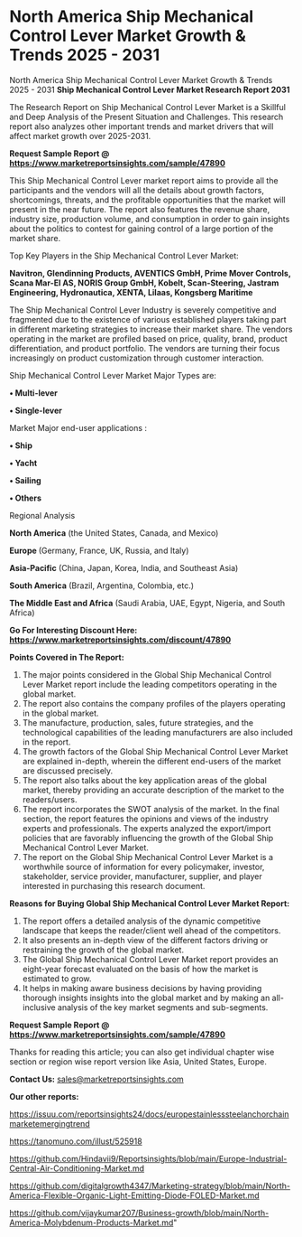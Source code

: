 # North America Ship Mechanical Control Lever Market Growth & Trends 2025 - 2031
North America Ship Mechanical Control Lever Market Growth & Trends 2025 - 2031
<strong>Ship Mechanical Control Lever Market Research Report 2031</strong>

The Research Report on Ship Mechanical Control Lever Market is a Skillful and Deep Analysis of the Present Situation and Challenges. This research report also analyzes other important trends and market drivers that will affect market growth over 2025-2031.

<strong>Request Sample Report @ <a href=https://www.marketreportsinsights.com/sample/47890>https://www.marketreportsinsights.com/sample/47890</a></strong>

This Ship Mechanical Control Lever market report aims to provide all the participants and the vendors will all the details about growth factors, shortcomings, threats, and the profitable opportunities that the market will present in the near future. The report also features the revenue share, industry size, production volume, and consumption in order to gain insights about the politics to contest for gaining control of a large portion of the market share.

Top Key Players in the Ship Mechanical Control Lever Market:

<strong>Navitron, Glendinning Products, AVENTICS GmbH, Prime Mover Controls, Scana Mar-El AS, NORIS Group GmbH, Kobelt, Scan-Steering, Jastram Engineering, Hydronautica, XENTA, Lilaas, Kongsberg Maritime</strong>

The Ship Mechanical Control Lever Industry is severely competitive and fragmented due to the existence of various established players taking part in different marketing strategies to increase their market share. The vendors operating in the market are profiled based on price, quality, brand, product differentiation, and product portfolio. The vendors are turning their focus increasingly on product customization through customer interaction.

Ship Mechanical Control Lever Market Major Types are:

<strong>•  Multi-lever

•  Single-lever</strong>

Market Major end-user applications :

<strong>•  Ship

•  Yacht

•  Sailing

•  Others</strong>

Regional Analysis

</u><strong><b>North America</b></strong> (the United States, Canada, and Mexico)

<strong><b>Europe </b></strong>(Germany, France, UK, Russia, and Italy)

<strong><b>Asia-Pacific</b></strong> (China, Japan, Korea, India, and Southeast Asia)

<strong><b>South America</b></strong> (Brazil, Argentina, Colombia, etc.)

<strong><b>The Middle East and Africa</b></strong> (Saudi Arabia, UAE, Egypt, Nigeria, and South Africa)

<strong>Go For Interesting Discount Here: <a href=https://www.marketreportsinsights.com/discount/47890>https://www.marketreportsinsights.com/discount/47890</a></strong>

<strong>Points Covered in The Report:</strong>
<ol>
  <li>The major points considered in the Global Ship Mechanical Control Lever Market report include the leading competitors operating in the global market.</li>
  <li>The report also contains the company profiles of the players operating in the global market.</li>
  <li>The manufacture, production, sales, future strategies, and the technological capabilities of the leading manufacturers are also included in the report.</li>
  <li>The growth factors of the Global Ship Mechanical Control Lever Market are explained in-depth, wherein the different end-users of the market are discussed precisely.</li>
  <li>The report also talks about the key application areas of the global market, thereby providing an accurate description of the market to the readers/users.</li>
  <li>The report incorporates the SWOT analysis of the market. In the final section, the report features the opinions and views of the industry experts and professionals. The experts analyzed the export/import policies that are favorably influencing the growth of the Global Ship Mechanical Control Lever Market.</li>
  <li>The report on the Global Ship Mechanical Control Lever Market is a worthwhile source of information for every policymaker, investor, stakeholder, service provider, manufacturer, supplier, and player interested in purchasing this research document.</li>
</ol>
<strong>Reasons for Buying Global Ship Mechanical Control Lever Market Report:</strong>

<ol>
  <li>The report offers a detailed analysis of the dynamic competitive landscape that keeps the reader/client well ahead of the competitors.</li>
  <li>It also presents an in-depth view of the different factors driving or restraining the growth of the global market.</li>
  <li>The Global Ship Mechanical Control Lever Market report provides an eight-year forecast evaluated on the basis of how the market is estimated to grow.</li>
  <li>It helps in making aware business decisions by having providing thorough insights insights into the global market and by making an all-inclusive analysis of the key market segments and sub-segments.</li>
</ol>
<strong>Request Sample Report @ <a href=https://www.marketreportsinsights.com/sample/47890>https://www.marketreportsinsights.com/sample/47890</a></strong>


Thanks for reading this article; you can also get individual chapter wise section or region wise report version like Asia, United States, Europe.

<strong>Contact Us:</strong>
sales@marketreportsinsights.com

<strong>Our other reports:</strong>

<a href=https://issuu.com/reportsinsights24/docs/europestainlesssteelanchorchainmarketemergingtrend>https://issuu.com/reportsinsights24/docs/europestainlesssteelanchorchainmarketemergingtrend</a>

<a href=https://tanomuno.com/illust/525918>https://tanomuno.com/illust/525918</a>

<a href=https://github.com/Hindavii9/Reportsinsights/blob/main/Europe-Industrial-Central-Air-Conditioning-Market.md>https://github.com/Hindavii9/Reportsinsights/blob/main/Europe-Industrial-Central-Air-Conditioning-Market.md</a>

<a href=https://github.com/digitalgrowth4347/Marketing-strategy/blob/main/North-America-Flexible-Organic-Light-Emitting-Diode-FOLED-Market.md>https://github.com/digitalgrowth4347/Marketing-strategy/blob/main/North-America-Flexible-Organic-Light-Emitting-Diode-FOLED-Market.md</a>

<a href=https://github.com/vijaykumar207/Business-growth/blob/main/North-America-Molybdenum-Products-Market.md>https://github.com/vijaykumar207/Business-growth/blob/main/North-America-Molybdenum-Products-Market.md</a>"
